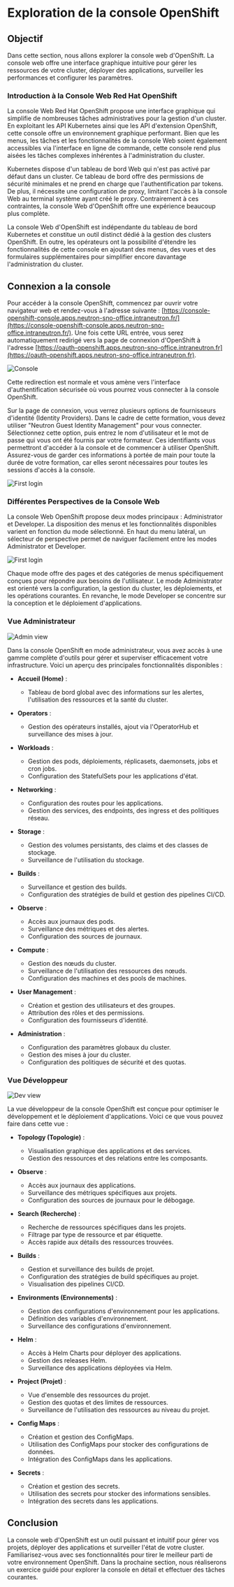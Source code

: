 # Exploration de la console OpenShift

## Objectif

Dans cette section, nous allons explorer la console web d'OpenShift. La console web offre une interface graphique intuitive pour gérer les ressources de votre cluster, déployer des applications, surveiller les performances et configurer les paramètres.

### Introduction à la Console Web Red Hat OpenShift

La console Web Red Hat OpenShift propose une interface graphique qui simplifie de nombreuses tâches administratives pour la gestion d'un cluster. En exploitant les API Kubernetes ainsi que les API d'extension OpenShift, cette console offre un environnement graphique performant. Bien que les menus, les tâches et les fonctionnalités de la console Web soient également accessibles via l'interface en ligne de commande, cette console rend plus aisées les tâches complexes inhérentes à l'administration du cluster.

Kubernetes dispose d'un tableau de bord Web qui n'est pas activé par défaut dans un cluster. Ce tableau de bord offre des permissions de sécurité minimales et ne prend en charge que l'authentification par tokens. De plus, il nécessite une configuration de proxy, limitant l'accès à la console Web au terminal système ayant créé le proxy. Contrairement à ces contraintes, la console Web d'OpenShift offre une expérience beaucoup plus complète.

La console Web d'OpenShift est indépendante du tableau de bord Kubernetes et constitue un outil distinct dédié à la gestion des clusters OpenShift. En outre, les opérateurs ont la possibilité d'étendre les fonctionnalités de cette console en ajoutant des menus, des vues et des formulaires supplémentaires pour simplifier encore davantage l'administration du cluster.

## Connexion a la console

Pour accéder à la console OpenShift, commencez par ouvrir votre navigateur web et rendez-vous à l'adresse suivante : [https://console-openshift-console.apps.neutron-sno-office.intraneutron.fr/](https://console-openshift-console.apps.neutron-sno-office.intraneutron.fr/). Une fois cette URL entrée, vous serez automatiquement redirigé vers la page de connexion d'OpenShift à l'adresse [https://oauth-openshift.apps.neutron-sno-office.intraneutron.fr](https://oauth-openshift.apps.neutron-sno-office.intraneutron.fr).

![Console](./images/console.png)

Cette redirection est normale et vous amène vers l'interface d'authentification sécurisée où vous pourrez vous connecter à la console OpenShift.

Sur la page de connexion, vous verrez plusieurs options de fournisseurs d'identité (Identity Providers). Dans le cadre de cette formation, vous devez utiliser "Neutron Guest Identity Management" pour vous connecter. Sélectionnez cette option, puis entrez le nom d'utilisateur et le mot de passe qui vous ont été fournis par votre formateur. Ces identifiants vous permettront d'accéder à la console et de commencer à utiliser OpenShift. Assurez-vous de garder ces informations à portée de main pour toute la durée de votre formation, car elles seront nécessaires pour toutes les sessions d'accès à la console.

![First login](./images/first_login.png)

### Différentes Perspectives de la Console Web

La console Web OpenShift propose deux modes principaux : Administrator et Developer. La disposition des menus et les fonctionnalités disponibles varient en fonction du mode sélectionné. En haut du menu latéral, un sélecteur de perspective permet de naviguer facilement entre les modes Administrator et Developer.

![First login](./images/view.png)

Chaque mode offre des pages et des catégories de menus spécifiquement conçues pour répondre aux besoins de l'utilisateur. Le mode Administrator est orienté vers la configuration, la gestion du cluster, les déploiements, et les opérations courantes. En revanche, le mode Developer se concentre sur la conception et le déploiement d'applications.

### Vue Administrateur

![Admin view](./images/admin_view.png)

Dans la console OpenShift en mode administrateur, vous avez accès à une gamme complète d'outils pour gérer et superviser efficacement votre infrastructure. Voici un aperçu des principales fonctionnalités disponibles :

* **Accueil (Home)** :
    * Tableau de bord global avec des informations sur les alertes, l'utilisation des ressources et la santé du cluster.

* **Operators** :
    * Gestion des opérateurs installés, ajout via l'OperatorHub et surveillance des mises à jour.

* **Workloads** :
    * Gestion des pods, déploiements, réplicasets, daemonsets, jobs et cron jobs.
    * Configuration des StatefulSets pour les applications d'état.

* **Networking** :
    * Configuration des routes pour les applications.
    * Gestion des services, des endpoints, des ingress et des politiques réseau.

* **Storage** :
    * Gestion des volumes persistants, des claims et des classes de stockage.
    * Surveillance de l'utilisation du stockage.

* **Builds** :
    * Surveillance et gestion des builds.
    * Configuration des stratégies de build et gestion des pipelines CI/CD.

* **Observe** :
    * Accès aux journaux des pods.
    * Surveillance des métriques et des alertes.
    * Configuration des sources de journaux.

* **Compute** :
    * Gestion des nœuds du cluster.
    * Surveillance de l'utilisation des ressources des nœuds.
    * Configuration des machines et des pools de machines.

* **User Management** :
    * Création et gestion des utilisateurs et des groupes.
    * Attribution des rôles et des permissions.
    * Configuration des fournisseurs d'identité.

* **Administration** :
    * Configuration des paramètres globaux du cluster.
    * Gestion des mises à jour du cluster.
    * Configuration des politiques de sécurité et des quotas.

### Vue Développeur

![Dev view](./images/dev_view.png)

La vue développeur de la console OpenShift est conçue pour optimiser le développement et le déploiement d'applications. Voici ce que vous pouvez faire dans cette vue :

* **Topology (Topologie)** :
    * Visualisation graphique des applications et des services.
    * Gestion des ressources et des relations entre les composants.

* **Observe** :
    * Accès aux journaux des applications.
    * Surveillance des métriques spécifiques aux projets.
    * Configuration des sources de journaux pour le débogage.

* **Search (Recherche)** :
    * Recherche de ressources spécifiques dans les projets.
    * Filtrage par type de ressource et par étiquette.
    * Accès rapide aux détails des ressources trouvées.

* **Builds** :
    * Gestion et surveillance des builds de projet.
    * Configuration des stratégies de build spécifiques au projet.
    * Visualisation des pipelines CI/CD.

* **Environments (Environnements)** :
    * Gestion des configurations d'environnement pour les applications.
    * Définition des variables d'environnement.
    * Surveillance des configurations d'environnement.

* **Helm** :
    * Accès à Helm Charts pour déployer des applications.
    * Gestion des releases Helm.
    * Surveillance des applications déployées via Helm.

* **Project (Projet)** :
    * Vue d'ensemble des ressources du projet.
    * Gestion des quotas et des limites de ressources.
    * Surveillance de l'utilisation des ressources au niveau du projet.

* **Config Maps** :
    * Création et gestion des ConfigMaps.
    * Utilisation des ConfigMaps pour stocker des configurations de données.
    * Intégration des ConfigMaps dans les applications.

* **Secrets** :
    * Création et gestion des secrets.
    * Utilisation des secrets pour stocker des informations sensibles.
    * Intégration des secrets dans les applications.

## Conclusion

La console web d'OpenShift est un outil puissant et intuitif pour gérer vos projets, déployer des applications et surveiller l'état de votre cluster. Familiarisez-vous avec ses fonctionnalités pour tirer le meilleur parti de votre environnement OpenShift. Dans la prochaine section, nous réaliserons un exercice guidé pour explorer la console en détail et effectuer des tâches courantes.
